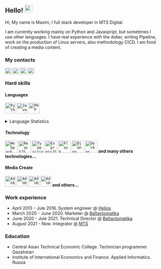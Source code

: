 ## Hello!  <img src="https://media.giphy.com/media/hvRJCLFzcasrR4ia7z/giphy.gif" width="25px">
  
Hi, My name is Maxim, I full stack developer in MTS Digital. 

I am currently working mainly on Python and Javaspript, but sometimes I use other languages.
I have real experience with the doker, writing Pipeline, work on the production of Linux servers, also methodology CICD.
I am fond of creating a media content.

### My contacts

<a href="https://t.me/Kislax">
  <img align="left" alt="Telegram" width="22px" src="https://upload.wikimedia.org/wikipedia/commons/thumb/8/83/Telegram_2019_Logo.svg/1920px-Telegram_2019_Logo.svg.png" />
</a>
<a href="https://www.instagram.com/kislax">
  <img align="left" alt="Instagram" width="22px" src="https://upload.wikimedia.org/wikipedia/commons/thumb/a/a5/Instagram_icon.png/640px-Instagram_icon.png" />
</a>  
<a href="https://discord.gg/GHEzPQfT">
  <img align="left" alt="Discord" width="22px" src="https://brandslogos.com/wp-content/uploads/images/discord-logo-vector.svg" />
</a>
<a href="mailto:maxpodstrechny@gmail.com">
  <img align="left" alt="Mail" width="22px" src="https://upload.wikimedia.org/wikipedia/commons/thumb/7/7e/Gmail_icon_%282020%29.svg/107px-Gmail_icon_%282020%29.svg.png" />
</a>

<br/>





### Hard skills

#### Languages

<code><img height="35" alt="Python" title="Python" src="https://cdn3.iconfinder.com/data/icons/logos-and-brands-adobe/512/267_Python-512.png"></code>
<code><img height="35" alt="Javascript" title="Javascript" src="https://cdn.iconscout.com/icon/free/png-512/javascript-2752148-2284965.png"></code>
<code><img height="35" alt="PHP" title="PHP" src="https://upload.wikimedia.org/wikipedia/commons/2/27/PHP-logo.svg"></code>
<details>
  <summary>Language Statistics</summary><br/>
  <p align="center">
  <img src="https://wakatime.com/share/@53973d47-f0cd-44c3-a232-1153f66d2d4f/a7b5ac9b-122d-4b2f-aa0f-61c6e3373904.svg" height ="400" />
  </p>
</details>

#### Technology

<code><img height="40" alt="Webpack" title="Webpack" src="https://habrastorage.org/webt/k-/tm/2g/k-tm2gvbb_ky6gdrd-tzqrzjkf4.png"></code>
<code><img height="40" alt="ReactJS" title="ReactJS" src="https://iconape.com/wp-content/png_logo_vector/react-logo.png"></code>
<code><img height="40" alt="Typescript" title="Typescript" src="https://cdn.iconscout.com/icon/free/png-512/typescript-1174965.png"></code>
<code><img height="40" alt="ExpressJS" title="ExpressJS" src="https://upload.wikimedia.org/wikipedia/commons/thumb/6/64/Expressjs.png/200px-Expressjs.png"></code>
<code><img height="40" alt="Flask" title="Flask" src="https://e7.pngegg.com/pngimages/939/2/png-clipart-flask-python-web-framework-representational-state-transfer-software-framework-flask-python-web-application-django-thumbnail.png"></code>
<code><img height="40" alt="Django" title="Django" src="https://cdn.iconscout.com/icon/free/png-512/django-1-282754.png"></code>
<code><img height="40" alt="Docker" title="Docker" src="https://www.docker.com/sites/default/files/d8/2019-07/vertical-logo-monochromatic.png"></code>
  **and many others technologies...**
<br/>


#### Media Create

<code><img height="35" alt="Adobe Photoshop" title="Adobe Photoshop" src="https://upload.wikimedia.org/wikipedia/commons/thumb/a/af/Adobe_Photoshop_CC_icon.svg/82px-Adobe_Photoshop_CC_icon.svg.png"></code>
<code><img height="35" alt="Adobe Affter Effects" title="Adobe Affter Effects" src="https://upload.wikimedia.org/wikipedia/commons/thumb/c/cb/Adobe_After_Effects_CC_icon.svg/82px-Adobe_After_Effects_CC_icon.svg.png"></code>
<code><img height="35" alt="Adobe Audition" title="Adobe Audition" src="https://upload.wikimedia.org/wikipedia/commons/thumb/0/0e/Adobe_Audition_CC_icon_%282020%29.svg/82px-Adobe_Audition_CC_icon_%282020%29.svg.png"></code>
<code><img height="35" alt="Adobe Premiere Pro" title="Adobe Premiere Pro" src="https://upload.wikimedia.org/wikipedia/commons/thumb/2/24/Adobe-premiere-pro-cc-1430-vector-svg-.svg/82px-Adobe-premiere-pro-cc-1430-vector-svg-.svg.png"></code>
  **and others...**

### Work experience

* April 2013 - Jule 2016. System engineer @ [Helios](https://helios.kz/)
* March 2020 - June 2020.  Marketer @ [Baltavtomatika](https://baltgps.ru/)
* June 2020 - Jule 2021.  Technical Director @ [Baltavtomatika](https://baltgps.ru/)
* August 2021 - Now.  Integrator @ [MTS](https://mts.ru/)


### Education

* Central Asian Technical Economic College. Technician programmer. Qazahstan
* Institute of International Economics and Finance. Applied Informatics. Russia

<br />
